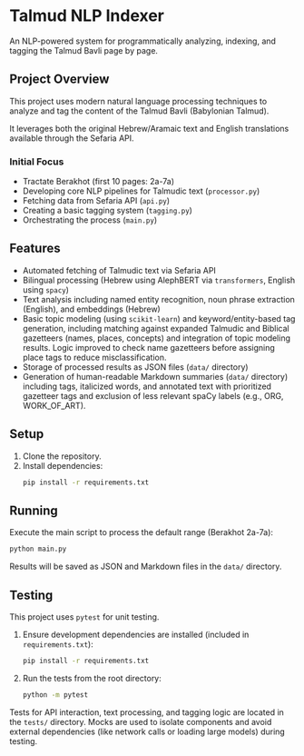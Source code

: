 # Talmud NLP Indexer

An NLP-powered system for programmatically analyzing, indexing, and tagging the Talmud Bavli page by page.

## Project Overview

This project uses modern natural language processing techniques to analyze and tag the content of the Talmud Bavli (Babylonian Talmud). 

It leverages both the original Hebrew/Aramaic text and English translations available through the Sefaria API.

### Initial Focus
- Tractate Berakhot (first 10 pages: 2a-7a)
- Developing core NLP pipelines for Talmudic text (`processor.py`)
- Fetching data from Sefaria API (`api.py`)
- Creating a basic tagging system (`tagging.py`)
- Orchestrating the process (`main.py`)

## Features

- Automated fetching of Talmudic text via Sefaria API
- Bilingual processing (Hebrew using AlephBERT via `transformers`, English using `spacy`)
- Text analysis including named entity recognition, noun phrase extraction (English), and embeddings (Hebrew)
- Basic topic modeling (using `scikit-learn`) and keyword/entity-based tag generation, including matching against expanded Talmudic and Biblical gazetteers (names, places, concepts) and integration of topic modeling results. Logic improved to check name gazetteers before assigning place tags to reduce misclassification.
- Storage of processed results as JSON files (`data/` directory)
- Generation of human-readable Markdown summaries (`data/` directory) including tags, italicized words, and annotated text with prioritized gazetteer tags and exclusion of less relevant spaCy labels (e.g., ORG, WORK_OF_ART).

## Setup

1.  Clone the repository.
2.  Install dependencies:
    ```bash
    pip install -r requirements.txt
    ```

## Running

Execute the main script to process the default range (Berakhot 2a-7a):

```bash
python main.py
```

Results will be saved as JSON and Markdown files in the `data/` directory.

## Testing

This project uses `pytest` for unit testing.

1.  Ensure development dependencies are installed (included in `requirements.txt`):
    ```bash
    pip install -r requirements.txt 
    ```
2.  Run the tests from the root directory:
    ```bash
    python -m pytest
    ```

Tests for API interaction, text processing, and tagging logic are located in the `tests/` directory. Mocks are used to isolate components and avoid external dependencies (like network calls or loading large models) during testing.
